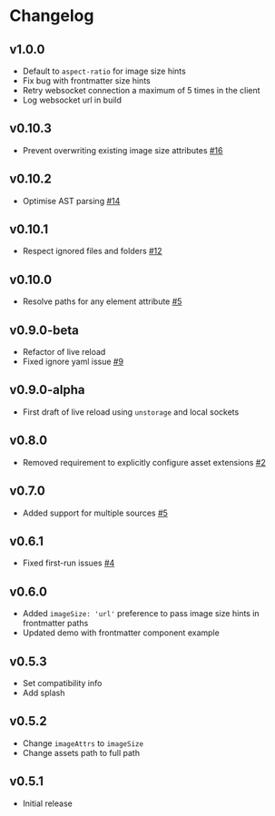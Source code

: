# Changelog

## v1.0.0

- Default to `aspect-ratio` for image size hints
- Fix bug with frontmatter size hints
- Retry websocket connection a maximum of 5 times in the client
- Log websocket url in build

## v0.10.3

- Prevent overwriting existing image size attributes [#16](../../issues/16)

## v0.10.2

- Optimise AST parsing [#14](../../issues/14)

## v0.10.1

- Respect ignored files and folders [#12](../../issues/12)

## v0.10.0

- Resolve paths for any element attribute [#5](../../issues/5)

## v0.9.0-beta

- Refactor of live reload
- Fixed ignore yaml issue [#9](../../issues/9)

## v0.9.0-alpha

- First draft of live reload using `unstorage` and local sockets

## v0.8.0

- Removed requirement to explicitly configure asset extensions [#2](../../issues/2)

## v0.7.0

- Added support for multiple sources [#5](../../issues/5)

## v0.6.1

- Fixed first-run issues [#4](../../issues/4)

## v0.6.0

- Added `imageSize: 'url'` preference to pass image size hints in frontmatter paths
- Updated demo with frontmatter component example

## v0.5.3

- Set compatibility info
- Add splash

## v0.5.2

- Change `imageAttrs` to `imageSize`
- Change assets path to full path

## v0.5.1

- Initial release
